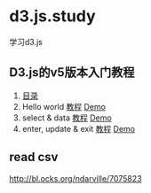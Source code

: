 # d3.js.study
学习d3.js

## D3.js的v5版本入门教程
1. [目录](https://blog.csdn.net/qq_34414916/article/details/80026029)
1. Hello world [教程](https://blog.csdn.net/qq_34414916/article/details/80026406) [Demo](https://yusjoel.github.io/d3.js.study/01-hello-world/)
1. select & data [教程](https://blog.csdn.net/qq_34414916/article/details/80026813) [Demo](https://yusjoel.github.io/d3.js.study/02-select-and-data/)
1. enter, update & exit [教程](https://blog.csdn.net/qq_34414916/article/details/80027353) [Demo](https://yusjoel.github.io/d3.js.study/03-enter-update-exit/)

## read csv
http://bl.ocks.org/ndarville/7075823